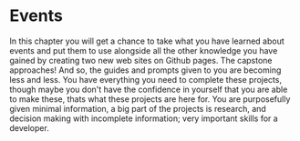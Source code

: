 # Events

In this chapter you will get a chance to take what you have learned about events and put them to use alongside all the other knowledge you have gained by creating two new web sites on Github pages. The capstone approaches! And so, the guides and prompts given to you are becoming less and less. You have everything you need to complete these projects, though maybe you don't have the confidence in yourself that you are able to make these, thats what these projects are here for. You are purposefully given minimal information, a big part of the projects is research, and decision making with incomplete information; very important skills for a developer.
